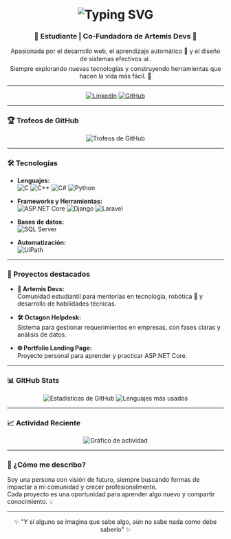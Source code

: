 <!-- Encabezado con efecto máquina de escribir y saludo -->
<h1 align="center">
  <img src="https://readme-typing-svg.herokuapp.com?font=Fira+Code&size=28&duration=4000&pause=500&color=00BFFF&center=true&vCenter=true&width=450&lines=%F0%9F%91%8B+Hola%2C+soy+AliciaEA!;Estudiante+Ing.+Sistemas;Co-Fundadora+Artemis-Devs;Amante+de+la+IA+%F0%9F%A4%96"
       alt="Typing SVG" />
</h1>

<!-- Subtítulo -->
<h3 align="center">🚀 Estudiante | Co-Fundadora de Artemis Devs 🌟</h3>

<!-- Breve descripción -->
<p align="center">
  Apasionada por el desarrollo web, el aprendizaje automático 🤖 y el diseño de sistemas efectivos 📊.<br>
  Siempre explorando nuevas tecnologías y construyendo herramientas que hacen la vida más fácil. 🚀
</p>

---

<!-- Redes sociales -->
<p align="center">
  <a href="https://www.linkedin.com/in/aliestrada/" target="_blank"><img alt="LinkedIn" src="https://img.shields.io/badge/-LinkedIn-blue?style=flat-square&logo=Linkedin&logoColor=white"></a>
  <a href="https://github.com/AliciaEA" target="_blank"><img alt="GitHub" src="https://img.shields.io/badge/-GitHub-black?style=flat-square&logo=Github&logoColor=white"></a>
</p>

---

### 🏆 Trofeos de GitHub

<p align="center">
  <img src="https://github-profile-trophy.vercel.app/?username=AliciaEA&theme=algolia&column=4&margin-w=15&margin-h=15" alt="Trofeos de GitHub">
</p>

---

### 🛠️ Tecnologías

- **Lenguajes:**  
  ![C](https://img.shields.io/badge/-C-A8B9CC?style=flat-square&logo=C&logoColor=white)
  ![C++](https://img.shields.io/badge/-C++-00599C?style=flat-square&logo=C%2B%2B&logoColor=white)
  ![C#](https://img.shields.io/badge/-C%23-239120?style=flat-square&logo=Csharp&logoColor=white)
  ![Python](https://img.shields.io/badge/-Python-3776AB?style=flat-square&logo=Python&logoColor=white)

- **Frameworks y Herramientas:**  
  ![ASP.NET Core](https://img.shields.io/badge/-ASP.NET_Core-512BD4?style=flat-square&logo=dotnet&logoColor=white)
  ![Django](https://img.shields.io/badge/-Django-092E20?style=flat-square&logo=Django&logoColor=white)
  ![Laravel](https://img.shields.io/badge/-Laravel-FF2D20?style=flat-square&logo=Laravel&logoColor=white)

- **Bases de datos:**  
  ![SQL Server](https://img.shields.io/badge/-SQL_Server-CC2927?style=flat-square&logo=microsoft-sql-server&logoColor=white)

- **Automatización:**  
  ![UiPath](https://img.shields.io/badge/-UiPath-000000?style=flat-square&logo=UiPath&logoColor=white)

---

### 🌟 Proyectos destacados

- **📘 Artemis Devs:**  
  Comunidad estudiantil para mentorías en tecnología, robótica 🤖 y desarrollo de habilidades técnicas. 

- **🛠️ Octagon Helpdesk:**  
  Sistema para gestionar requerimientos en empresas, con fases claras y análisis de datos.

- **🌐 Portfolio Landing Page:**  
  Proyecto personal para aprender y practicar ASP.NET Core.

---

### 📊 GitHub Stats

<p align="center">
  <img src="https://github-readme-stats.vercel.app/api?username=AliciaEA&show_icons=true&theme=radical" alt="Estadísticas de GitHub">
  <img src="https://github-readme-stats.vercel.app/api/top-langs/?username=AliciaEA&layout=compact&theme=radical" alt="Lenguajes más usados">
</p>

---

### 📈 Actividad Reciente

<p align="center">
  <img src="https://github-profile-summary-cards.vercel.app/api/cards/profile-details?username=AliciaEA&theme=radical" alt="Gráfico de actividad">
</p>

---

### 🎯 ¿Cómo me describo?

Soy una persona con visión de futuro, siempre buscando formas de impactar a mi comunidad y crecer profesionalmente.  
Cada proyecto es una oportunidad para aprender algo nuevo y compartir conocimiento. 💡

---

<p align="center">✨ "Y si alguno se imagina que sabe algo, aún no sabe nada como debe saberlo" ✨</p>
